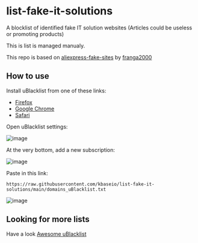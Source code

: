 # list-fake-it-solutions
A blocklist of identified fake IT solution websites (Articles could be useless or promoting products)

This is list is managed manualy.

This repo is based on [aliexpress-fake-sites](https://github.com/franga2000/aliexpress-fake-sites) by [franga2000](https://github.com/franga2000)

## How to use

Install uBlacklist from one of these links: 
- [Firefox](https://addons.mozilla.org/en-US/firefox/addon/ublacklist)
- [Google Chrome](https://chrome.google.com/webstore/detail/ublacklist/pncfbmialoiaghdehhbnbhkkgmjanfhe)
- [Safari](https://apps.apple.com/us/app/ublacklist-for-safari/id1547912640)

Open uBlacklist settings:   

![image](https://user-images.githubusercontent.com/3891092/150679333-c301d7db-5b22-4738-a1b3-a1eb1b322a0c.png)

At the very bottom, add a new subscription:

![image](https://user-images.githubusercontent.com/3891092/150679015-4fe5494a-9195-446f-9b8a-c9e640fbfc49.png)

Paste in this link:

```
https://raw.githubusercontent.com/kbaseio/list-fake-it-solutions/main/domains_uBlacklist.txt
```

![image](https://user-images.githubusercontent.com/3891092/150679054-9a9236f5-81c0-4d6a-b539-73af1821bc93.png)

## Looking for more lists

Have a look [Awesome uBlacklist](https://github.com/rjaus/awesome-ublacklist)
